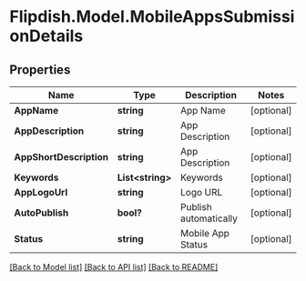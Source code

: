 # Flipdish.Model.MobileAppsSubmissionDetails
## Properties

Name | Type | Description | Notes
------------ | ------------- | ------------- | -------------
**AppName** | **string** | App Name | [optional] 
**AppDescription** | **string** | App Description | [optional] 
**AppShortDescription** | **string** | App Description | [optional] 
**Keywords** | **List&lt;string&gt;** | Keywords | [optional] 
**AppLogoUrl** | **string** | Logo URL | [optional] 
**AutoPublish** | **bool?** | Publish automatically | [optional] 
**Status** | **string** | Mobile App Status | [optional] 

[[Back to Model list]](../README.md#documentation-for-models) [[Back to API list]](../README.md#documentation-for-api-endpoints) [[Back to README]](../README.md)

